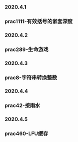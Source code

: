 ### 2020.4.1
### prac1111-有效括号的嵌套深度
### 2020.4.2
### prac289-生命游戏
### 2020.4.3
### prac8-字符串转换整数
### 2020.4.4
### prac42-接雨水
### 2020.4.5
### prac460-LFU缓存